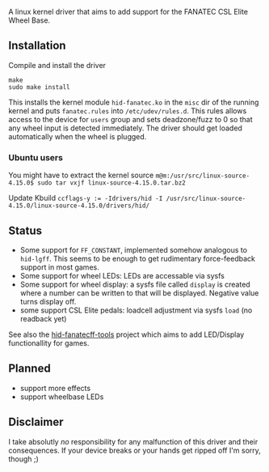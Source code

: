 A linux kernel driver that aims to add support for the FANATEC CSL Elite Wheel Base.

## Installation
Compile and install the driver

```
make
sudo make install
```

This installs the kernel module `hid-fanatec.ko` in the `misc` dir of the running kernel and puts `fanatec.rules` into `/etc/udev/rules.d`. This rules allows access to the device for `users` group and sets deadzone/fuzz to 0 so that any wheel input is detected immediately.
The driver should get loaded automatically when the wheel is plugged.

### Ubuntu users 
You might have to extract the kernel source
`m@m:/usr/src/linux-source-4.15.0$ sudo tar vxjf linux-source-4.15.0.tar.bz2`

Update Kbuild
`ccflags-y := -Idrivers/hid -I /usr/src/linux-source-4.15.0/linux-source-4.15.0/drivers/hid/`

## Status
- Some support for `FF_CONSTANT`, implemented somehow analogous to `hid-lgff`. This seems to be enough to get rudimentary force-feedback support in most games.
- Some support for wheel LEDs: LEDs are accessable via sysfs
- Some support for wheel display: a sysfs file called `display` is created where a number can be written to that will be displayed. Negative value turns display off.
- some support CSL Elite pedals: loadcell adjustment via sysfs `load` (no readback yet)

See also the [hid-fanatecff-tools](https://github.com/gotzl/hid-fanatecff-tools) project which aims to add LED/Display functionallity for games.

## Planned
- support more effects
- support wheelbase LEDs

## Disclaimer
I take absolutly *no* responsibility for any malfunction of this driver and their consequences. If your device breaks or your hands get ripped off I'm sorry, though ;)
